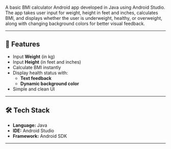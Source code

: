 A basic BMI calculator Android app developed in Java using Android Studio. The app takes user input for weight, height in feet and inches, calculates BMI, and displays whether the user is underweight, healthy, or overweight, along with changing background colors for better visual feedback.

---

## 📱 Features
- Input **Weight** (in kg)
- Input **Height** (in feet and inches)
- Calculate BMI instantly
- Display health status with:
  - **Text feedback**
  - **Dynamic background color**
- Simple and clean UI

---

## 🛠️ Tech Stack
- **Language:** Java
- **IDE:** Android Studio
- **Framework:** Android SDK

---
